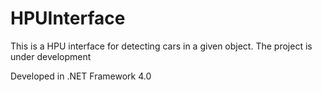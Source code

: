# HPUInterface
This is a HPU interface for detecting cars in a given object. The project is under development

Developed in .NET Framework 4.0
